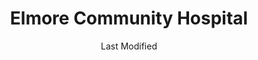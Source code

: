 ---
layout: location-page
date: Last Modified
description: "Local COVID-19 testing is available at Elmore Community Hospital in Wetumpka, Alabama, USA."
permalink: "locations/alabama/wetumpka/elmore-community-hospital/"
tags:
  - locations
  - alabama
title: Elmore Community Hospital
uniqueName: elmore-community-hospital
state: Alabama
stateAbbr: AL
hood: "Wetumpka"
address: "500 Hospital Dr"
city: "Wetumpka"
zip: "36092"
zipsNearby: "35007 35144 35010 35011 35014 36251 36830 36831 36832 36849 36003 36005 36061 36006 35032 36008 35035 36010 35040 36850 35042 35043 35044 35045 35046 35051 36020 36255 36852 36853 36256 36022 36024 36025 36026 36029 36855 36030 36031 36032 36741 36034 35072 36035 36036 36037 36039 35078 36858 36040 36041 35082 36042 36043 36860 36861 35085 36749 35089 36862 36046 36793 36047 36266 36865 36752 36049 36062 36750 36051 36013 36052 36053 36054 36267 36761 35115 36101 36102 36103 36104 36105 36106 36107 36108 36109 36110 36111 36112 36113 36114 36115 36116 36117 36118 36119 36120 36121 36123 36124 36125 36130 36131 36132 36133 36134 36135 36140 36141 36142 36177 36191 36057 36866 36801 36802 36803 36804 36064 36065 36758 36066 36067 36068 36069 36792 35136 36071 35137 36874 36775 36875 36701 36702 36703 35143 36075 36790 35149 35150 35151 35160 35161 36023 36045 36078 35171 36080 36079 36081 36082 36083 36088 36087 36785 36089 36091 35178 36276 36879 35183 36092 36093 35186 35187" 
mapUrl: "http://maps.apple.com/?q=Elmore+Community+Hospital&address=500+Hospital+Dr,Wetumpka,Alabama,36092"
locationType: Please contact for drive-thru/walk-in availability.
phone: "334-514-3713"
website: "https://ivycreekhealth.com/"
onlineBooking: undefined
closed: undefined
closedUpdate: May 18th, 2020
notes: "By appointment only. Requires doctor's referral."
days: Weekdays
hours: 7AM-7PM
ctaMessage: Learn more
ctaUrl: "https://ivycreekhealth.com/"
---